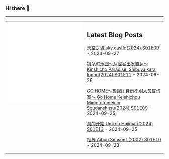 ### Hi there 👋

<!--
**etng/etng** is a ✨ _special_ ✨ repository because its `README.md` (this file) appears on your GitHub profile.

Here are some ideas to get you started:

- 🔭 I’m currently working on ...
- 🌱 I’m currently learning ...
- 👯 I’m looking to collaborate on ...
- 🤔 I’m looking for help with ...
- 💬 Ask me about ...
- 📫 How to reach me: ...
- 😄 Pronouns: ...
- ⚡ Fun fact: ...
-->


---

<table>
<tr>
<td valign="top" width="50%">
<img src="metrics.svg" alt="Metric" />
</td>
<td valign="top" width="50%">

## Latest Blog Posts
<!-- blog start -->
[天空之城 sky castle(2024) S01E09](http://www.fanxinzhui.com/rr/2583#S01E09) - 2024-09-27

[锦糸町乐园～从涩谷出发直达～ Kinshicho Paradise: Shibuya kara Ippon(2024) S01E11](http://www.fanxinzhui.com/rr/2579#S01E11) - 2024-09-26

[GO HOME～警视厅身份不明人员咨询室～ Go Home Keishichou Mimotofumeinin Soudanshitsu(2024) S01E09](http://www.fanxinzhui.com/rr/2580#S01E09) - 2024-09-25

[海的开始 Umi no Hajimari(2024) S01E13](http://www.fanxinzhui.com/rr/2572#S01E13) - 2024-09-25

[相棒 Aibou Season1(2002) S01E10](http://www.fanxinzhui.com/rr/2481#S01E10) - 2024-09-23
<!-- blog end -->

</td></tr></table>

